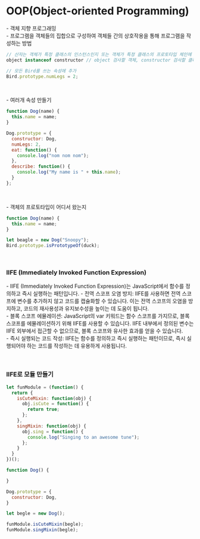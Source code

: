 # OOP(Object-oriented Programming)

\- 객체 지향 프로그래밍   
\- 프로그램을 객체들의 집합으로 구성하여 객체들 간의 상호작용을 통해 프로그램을 작성하는 방법   

```javascript
// 산자는 객체가 특정 클래스의 인스턴스인지 또는 객체가 특정 클래스의 프로토타입 체인에 있는지를 확인하는 데 사용됩니다.
object instanceof constructor // object 검사할 객체, constructor 검사할 클래스 생성자 함수

// 모든 Bird를 쓰는 속성에 추가
Bird.prototype.numLegs = 2;
```

<br>

\- 여러개 속성 만들기   

```javascript
function Dog(name) {
  this.name = name;
}

Dog.prototype = {
  constructor: Dog,
  numLegs: 2,
  eat: function() {
    console.log("nom nom nom");
  },
  describe: function() {
    console.log("My name is " + this.name);
  }
};
```

<br>

\- 객체의 프로토타입이 어디서 왔는지   
```javascript
function Dog(name) {
  this.name = name;
}

let beagle = new Dog("Snoopy");
Bird.prototype.isPrototypeOf(duck);
```

<br>

### IIFE (Immediately Invoked Function Expression)
\- IIFE (Immediately Invoked Function Expression)는 JavaScript에서 함수를 정의하고 즉시 실행하는 패턴입니다.
\- 전역 스코프 오염 방지: IIFE를 사용하면 전역 스코프에 변수를 추가하지 않고 코드를 캡슐화할 수 있습니다. 이는 전역 스코프의 오염을 방지하고, 코드의 재사용성과 유지보수성을 높이는 데 도움이 됩니다.   
\- 블록 스코프 에뮬레이션: JavaScript의 var 키워드는 함수 스코프를 가지므로, 블록 스코프를 에뮬레이션하기 위해 IIFE를 사용할 수 있습니다. IIFE 내부에서 정의된 변수는 IIFE 외부에서 접근할 수 없으므로, 블록 스코프와 유사한 효과를 얻을 수 있습니다.   
\- 즉시 실행되는 코드 작성: IIFE는 함수를 정의하고 즉시 실행하는 패턴이므로, 즉시 실행되어야 하는 코드를 작성하는 데 유용하게 사용됩니다.   


<br>

### IIFE로 모듈 만들기

```javascript
let funModule = (function() {
  return {
    isCuteMixin: function(obj) {
      obj.isCute = function() {
        return true;
      };
    },
    singMixin: function(obj) {
      obj.sing = function() {
        console.log("Singing to an awesome tune");
      };
    }
  }
})();

function Dog() {

}

Dog.prototype = {
  constructor: Dog,
}

let begle = new Dog();

funModule.isCuteMixin(begle);
funModule.singMixin(begle);
```